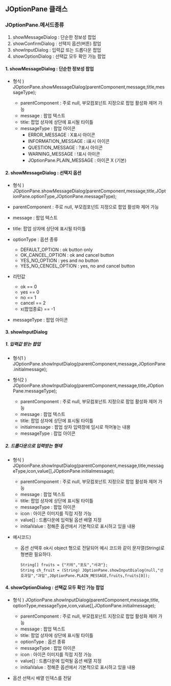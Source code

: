 ## JOptionPane 클래스

### JOptionPane.메서드종류

1. showMessageDialog : 단순한 정보성 팝업
2. showConfirmDialog : 선택지 옵션(버튼) 팝업
3. showInputDialog : 입력값 또는 드롭다운 팝업
4. showOptionDialog : 선택값 모두 확인 가능 팝업

#### 1. showMessageDialog : 단순한 정보성 팝업

- 형식 ) JOptionPane.showMessageDialog(parentComponent,message,title,messageType);

  - parentComponent : 주로 null, 부모컴포넌트 지정으로 팝업 활성화 제어 가능
  - message : 팝업 텍스트
  - title: 팝업 상자에 상단에 표시될 타이틀
  - messageType : 팝업 아이콘
    - ERROR_MESSAGE : X표시 아이콘
    - INFORMATION_MESSAGE : i표시 아이콘
    - QUESTION_MESSAGE : ?표시 아이콘
    - WARNING_MESSAGE : !표시 아이콘
    - JOptionPane.PLAIN_MESSAGE : 아이콘 X (기본)

#### 2. showMessageDialog : 선택지 옵션

- 형식 ) JOptionPane.showMessageDialog(parentComponent,message,title,JOptionPane.optionType,JOptionPane.messageType);

- parentComponent : 주로 null, 부모컴포넌트 지정으로 팝업 활성화 제어 가능
- message : 팝업 텍스트
- title: 팝업 상자에 상단에 표시될 타이틀
- optionType : 옵션 종류

  - DEFAULT_OPTION : ok button only
  - OK_CANCEL_OPTION : ok and cancel button
  - YES_NO_OPTION : yes and no button
  - YES_NO_CENCEL_OPTION : yes, no and cancel button

- 리턴값

  - ok == 0
  - yes == 0
  - no == 1
  - cancel == 2
  - x(팝업종료) == -1

- messageType : 팝업 아이콘

#### 3. showInputDialog

##### 1. 입력값 받는 팝업

- 형식1 ) JOptionPane.showInputDialog(parentComponent,message,JOptionPane.initialmessage);
- 형식2 ) JOptionPane.showInputDialog(parentComponent,message,title,JOptionPane.messageType);

  - parentComponent : 주로 null, 부모컴포넌트 지정으로 팝업 활성화 제어 가능
  - message : 팝업 텍스트
  - title: 팝업 상자에 상단에 표시될 타이틀
  - initialmessage : 팝업 상자 입력창에 임시로 적어놓는 내용
  - messageType : 팝업 아이콘

##### 2. 드롭다운으로 입력받는 형태

- 형식 ) JOptionPane.showInputDialog(parentComponent,message,title,messageType,icon,value[],JOptionPane.initialmessage);

  - parentComponent : 주로 null, 부모컴포넌트 지정으로 팝업 활성화 제어 가능
  - message : 팝업 텍스트
  - title: 팝업 상자에 상단에 표시될 타이틀
  - messageType : 팝업 아이콘
  - icon : 아이콘 이미지를 직접 지정 가능
  - value[] : 드롭다운에 입력될 옵션 배열 지정
  - initialValue : 정해준 옵션에서 기본적으로 표시하고 있을 내용

- 예시코드)

  - 옵션 선택후 ok시 object 형으로 전달되어 예시 코드와 같이 문자열(String)로 형변환 필요하다.

        String[] fruits = {"키위","포도","사과"};
        String ch_fruit = (String) JOptionPane.showInputDialog(null,"선호과일","과일",JOptionPane.PLAIN_MESSAGE,fruits,fruits[0]);

#### 4. showOptionDialog : 선택값 모두 확인 가능 팝업

- 형식 ) JOptionPane.showInputDialog(parentComponent,message,title, optionType,messageType,icon,value[],JOptionPane.initialmessage);

  - parentComponent : 주로 null, 부모컴포넌트 지정으로 팝업 활성화 제어 가능
  - message : 팝업 텍스트
  - title: 팝업 상자에 상단에 표시될 타이틀
  - optionType : 옵션 종류
  - messageType : 팝업 아이콘
  - icon : 아이콘 이미지를 직접 지정 가능
  - value[] : 드롭다운에 입력될 옵션 배열 지정
  - initialValue : 정해준 옵션에서 기본적으로 표시하고 있을 내용

- 옵션 선택시 배열 인덱스를 전달
